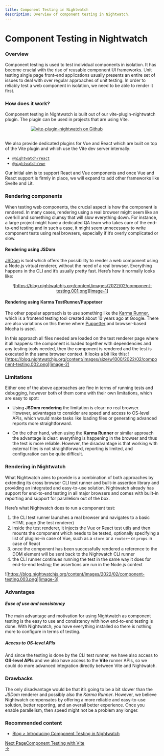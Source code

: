 ```yaml
---
title: Component Testing in Nightwatch
description: Overview of component testing in Nightwatch.
---
```


<div class="page-header"><h1>Component Testing in Nightwatch</h1></div>

### Overview
Component testing is used to test individual components in isolation. It has become crucial with the rise of reusable component UI frameworks. Unit testing single page front-end applications usually presents an entire set of issues to deal with over regular approaches of unit testing. In order to reliably test a web component in isolation, we need to be able to render it first.

### How does it work?
Component testing in Nightwatch is built out of our vite-plugin-nightwatch plugin. The plugin can be used in projects that are using Vite. 

<div style="text-align: center; max-width: 80%; margin-bottom: 30px">
<a href="https://github.com/nightwatchjs/vite-plugin-nightwatch"><img class="github-embed" src="https://opengraph.githubassets.com/b9f11016590a96e4846d047aa81077a62d81c8d38ed769e4ff4ca6638f8e13e4/nightwatchjs/vite-plugin-nightwatch" alt="vite-plugin-nightwatch on Github" /></a>
</div>

We also provide dedicated plugins for Vue and React which are built on top of the Vite plugin and which use the Vite dev server internally: 

- [`@nightwatch/react`][1] 
- [`@nightwatch/vue`][2]

Our initial aim is to support React and Vue components and once Vue and React support is firmly in place, we will expand to add other frameworks like Svelte and Lit. 

### Rendering components
When testing web components, the crucial aspect is how the component is rendered. In many cases, rendering using a real browser might seem like an overkill and something clumsy that will slow everything down. For instance, a large project might have a dedicated QA team who takes care of the end-to-end testing and in such a case, it might seem unnecessary to write component tests using real browsers, especially if it’s overly complicated or slow.

#### Rendering using JSDom

[JSDom][3] is tool which offers the possibility to render a web component using a Node.js virtual renderer, without the need of a real browser. Everything happens in the CLI and it’s usually pretty fast. Here’s how it normally looks like:
<div style="text-align: center">

![https://blog.nightwatchjs.org/content/images/2022/02/component-testing.001.png][image-1]

</div>

#### Rendering using Karma TestRunner/Puppeteer
The other popular approach is to use something like the [Karma Runner][4], which is a frontend testing tool created about 10 years ago at Google. There are also variations on this theme where [Puppetter][5] and browser-based Mocha is used.

In this approach all files needed are loaded on the test renderer page where it all happens: the component is loaded together with dependencies and any testing tools needed, then the component is rendered and the test is executed in the same browser context. It looks a bit like this:
![https://blog.nightwatchjs.org/content/images/size/w1000/2022/02/component-testing.002.png][image-2]

### Limitations

Either one of the above approaches are fine in terms of running tests and debugging, however both of them come with their own limitations, which are easy to spot:

- Using **JSDom rendering** the limitation is clear: no real browser. However, advantages to consider are speed and access to OS-level APIs, which would make tasks like loading files or generating advanced reports more straightforward.

- On the other hand, when using the **Karma Runner** or similar approach the advantage is clear: everything is happening in the browser and thus the test is more reliable. However, the disadvantage is that working with external files is not straightforward, reporting is limited, and configuration can be quite difficult.

### Rendering in Nightwatch

What Nightwatch aims to provide is a combination of both approaches by extending its cross browser CLI test runner and built-in assertion library and providing an integrated and easy-to-use solution. Nightwatch already has support for end-to-end testing in all major browsers and comes with built-in reporting and support for parallelism out of the box.

Here’s what Nightwatch does to run a component test:

1. the CLI test runner launches a real browser and navigates to a basic HTML page (the test renderer)
2. inside the test renderer, it injects the Vue or React test utils and then mounts the component which needs to be tested, optionally specifying a list of plugins–in case of Vue, such as a `store` or a `router`– or `props` in case of React
3. once the component has been successfully rendered a reference to the DOM element will be sent back to the Nightwatch CLI runner
4. the CLI runner continues running the test in the same way it does for end-to-end testing; the assertions are run in the Node.js context

![https://blog.nightwatchjs.org/content/images/2022/02/component-testing.003.png][image-3]

### Advantages

##### Ease of use and consistency
The main advantage and motivation for using Nightwatch as component testing is the easy to use and consistency with how end-to-end testing is done. With Nightwatch, you have everything installed so there is nothing more to configure in terms of testing.

##### Access to OS-level APIs
And since the testing is done by the CLI test runner, we have also access to **OS-level APIs** and we also have access to the **Vite** runner APIs, so we could do more advanced integration directly between Vite and Nightwatch.

### Drawbacks
The only disadvantage would be that it’s going to be a bit slower than the *JSDom* renderer and possibly also the *Karma Runner*. However, we believe Nightwatch compensates by offering a more reliable and easy-to-use solution, better reporting, and an overall better experience. Once you enable parallelism, then speed might not be a problem any longer.

### Recommended content
- [Blog \> Introducing Component Testing in Nightwatch][6]

<div class="doc-pagination pt-40" style="align-items: flex-end">
  <div class="next" style="margin-left: auto;">
	<a href="https://nightwatchjs.org/guide/component-testing/vite-plugin.html">
      <div class="d-flex flex-column"><span class="smallT">Next Page</span><span class="bigT">Component Testing with Vite</span></div><span>→</span>
	</a>
  </div>
</div>

[1]:    https://nightwatchjs.org/guide/component-testing/testing-react-components.html
[2]:    https://nightwatchjs.org/guide/component-testing/testing-vue-components.html
[3]:    https://github.com/jsdom/jsdom
[4]:    https://karma-runner.github.io/latest/index.html
[5]:    https://pptr.dev/
[6]:    https://nightwatchjs.org/blog/introducing-component-testing-in-nightwatch/

[image-1]:  https://blog.nightwatchjs.org/content/images/2022/02/component-testing.001.png
[image-2]:  https://blog.nightwatchjs.org/content/images/size/w1000/2022/02/component-testing.002.png
[image-3]:  https://blog.nightwatchjs.org/content/images/2022/02/component-testing.003.png

